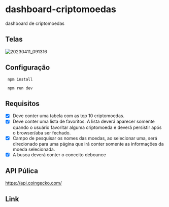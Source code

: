 # dashboard-criptomoedas
dashboard de criptomoedas

## Telas

![20230411_091316](https://user-images.githubusercontent.com/47642347/231175370-51328f00-2515-4335-9e21-fbbc1579b332.gif)

## Configuração

```
 npm install
 
 npm run dev
``` 
 
 ## Requisitos
 
- [x] Deve conter uma tabela com as top 10 criptomoedas.
- [x] Deve conter uma lista de favoritos. A lista deverá aparecer
somente quando o usuário favoritar alguma criptomoeda e deverá persistir após
o browser/aba ser fechado.
- [x] Campo de pesquisar os nomes das moedas, ao selecionar uma, será direcionado para uma
página que irá conter somente as informações da moeda selecionada.	   
- [x] A busca deverá conter o conceito debounce	 

## API Púlica

https://api.coingecko.com/

## Link 


  
